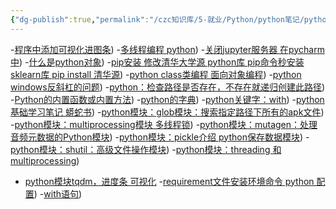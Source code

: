 ```yaml
---
{"dg-publish":true,"permalink":"/czc知识库/5-就业/Python/python笔记/python笔记/","dgPassFrontmatter":true,"created":"2024-12-07T08:39:46.960+08:00","updated":"2024-12-08T12:38:55.163+08:00"}
---
```




-[程序中添加可视化进图条](程序中添加可视化进图条.md))
-[多线程编程 python](多线程编程%20python.md))
-[关闭jupyter服务器 在pycharm中](关闭jupyter服务器%20在pycharm中.md))
-[什么是python对象](什么是python对象.md))
-[pip安装 修改清华大学源 python库 pip命令秒安装sklearn库 pip install 清华源](pip安装%20修改清华大学源%20python库%20pip命令秒安装sklearn库%20pip%20install%20清华源.md))
-[python class类编程 面向对象编程](python%20class类编程%20面向对象编程.md))
-[python windows反斜杠的问题](python%20windows反斜杠的问题.md))
-[python：检查路径是否存在，不存在就递归创建此路径](python：检查路径是否存在，不存在就递归创建此路径.md))
-[Python的内置函数或内置方法](Python的内置函数或内置方法.md))
-[python的字典](python的字典.md))
-[python关键字：with](python关键字：with.md))
-[python基础学习笔记 蟒蛇书](python基础学习笔记%20蟒蛇书.md))
-[python模块：glob模块：搜索指定路径下所有的apk文件](python模块：glob模块：搜索指定路径下所有的apk文件.md))
-[python模块：multiprocessing模块  多线程锁](python模块：multiprocessing模块%20%20多线程锁.md))
-[python模块：mutagen：处理音频元数据的Python模块](python模块：mutagen：处理音频元数据的Python模块.md))
-[python模块：pickle介绍 python保存数据模块](python模块：pickle介绍%20python保存数据模块.md))
-[python模块：shutil：高级文件操作模块](python模块：shutil：高级文件操作模块.md))
-[python模块：threading 和 multiprocessing](python模块：threading%20和%20multiprocessing.md))
- [python模块tqdm，进度条 可视化](python模块tqdm，进度条%20可视化.md)
-[requirement文件安装环境命令 python 配置](requirement文件安装环境命令%20python%20配置.md))
-[with语句](with语句.md))


